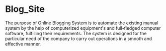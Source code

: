 # Blog_Site
The purpose of Online Blogging System is to automate the existing manual system by the help of computerized equipment's and full-fledged computer software, fulfilling their requirements. The system is designed for the particular need of the company to carry out operations in a smooth and effective manner.


